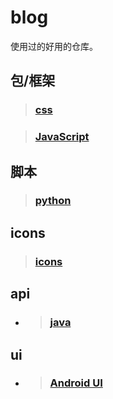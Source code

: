 <!--
 * @Date        : 2020-05-07 18:42:27
 * @LastEditors : anlzou
 * @Github      : https://github.com/anlzou
 * @LastEditTime: 2020-05-21 22:55:40
 * @FilePath    : \blog\README.md
 * @Describe    : 
--> 
# blog

使用过的好用的仓库。

## 包/框架
> ### [css](./resource/css/css.md)

> ### [JavaScript](./resource/js/JavaScript.md)

## 脚本
> ### [python](./resource/py/python.md)

## icons
> ### [icons](./resource/icons/icons.md)

## api
- > ### [java](./resource/api/java/Java.md)

## ui
- > ### [Android UI](./resource/ui/ui.md)